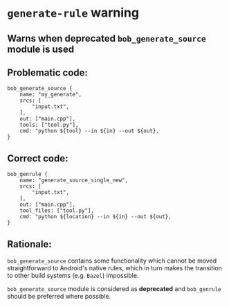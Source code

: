 # `generate-rule` warning

## Warns when deprecated `bob_generate_source` module is used

## Problematic code:

```bp
bob_generate_source {
    name: "my_generate",
    srcs: [
        "input.txt",
    ],
    out: ["main.cpp"],
    tools: ["tool.py"],
    cmd: "python ${tool} --in ${in} --out ${out},
}
```

## Correct code:

```bp
bob_genrule {
    name: "generate_source_single_new",
    srcs: [
        "input.txt",
    ],
    out: ["main.cpp"],
    tool_files: ["tool.py"],
    cmd: "python ${location} --in ${in} --out ${out},
}
```

## Rationale:

`bob_generate_source` contains some functionality which cannot be moved
straightforward to Android's native rules, which in turn makes the
transition to other build systems (e.g. `Bazel`) impossible.

`bob_generate_source` module is considered as **deprecated** and
`bob_genrule` should be preferred where possible.
